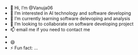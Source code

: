 - 👋 Hi, I’m @Vanuja06
- 👀 I’m interested in AI technology and software developing
- 🌱 I’m currently learning software delevoping and analysis
- 💞️ I’m looking to collaborate on software developing project
- 📫 email me if you need to contact me
- 
- 😄 
- ⚡ Fun fact: ...

<!---
Vanuja06/Vanuja06 is a ✨ special ✨ repository because its `README.md` (this file) appears on your GitHub profile.
You can click the Preview link to take a look at your changes.
--->
